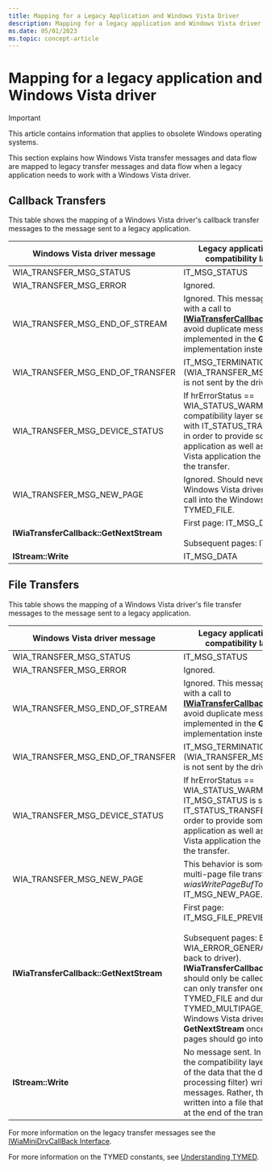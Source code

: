 ```yaml
---
title: Mapping for a Legacy Application and Windows Vista Driver
description: Mapping for a legacy application and Windows Vista driver
ms.date: 05/01/2023
ms.topic: concept-article
---
```


# Mapping for a legacy application and Windows Vista driver

> [!IMPORTANT]
> This article contains information that applies to obsolete Windows operating systems.

This section explains how Windows Vista transfer messages and data flow are mapped to legacy transfer messages and data flow when a legacy application needs to work with a Windows Vista driver.

## Callback Transfers

This table shows the mapping of a Windows Vista driver's callback transfer messages to the message sent to a legacy application.

| Windows Vista driver message | Legacy application message (after compatibility layer conversion) |
|--|--|
| WIA_TRANSFER_MSG_STATUS | IT_MSG_STATUS |
| WIA_TRANSFER_MSG_ERROR | Ignored. |
| WIA_TRANSFER_MSG_END_OF_STREAM | Ignored. This message always goes along with a call to [**IWiaTransferCallback::GetNextStream**](/windows-hardware/drivers/ddi/wia_lh/nf-wia_lh-iwiatransfercallback-getnextstream). To avoid duplicate messages, this message is implemented in the **GetNextStream** implementation instead. |
| WIA_TRANSFER_MSG_END_OF_TRANSFER | IT_MSG_TERMINATION (WIA_TRANSFER_MSG_END_OF_TRANSFER is not sent by the driver). |
| WIA_TRANSFER_MSG_DEVICE_STATUS | If hrErrorStatus == WIA_STATUS_WARMING_UP, the compatibility layer sends IT_MSG_STATUS with IT_STATUS_TRANSFER_FROM_DEVICE in order to provide some status to an application as well as giving a Windows Vista application the possibility to cancel the transfer. |
| WIA_TRANSFER_MSG_NEW_PAGE | Ignored. Should never be sent by a Windows Vista driver in this case, since we call into the Windows Vista driver with TYMED_FILE. |
| **IWiaTransferCallback::GetNextStream** | First page: IT_MSG_DATA_HEADER<br><br>Subsequent pages: IT_MSG_NEW_PAGE |
| **IStream::Write** | IT_MSG_DATA |

## File Transfers

This table shows the mapping of a Windows Vista driver's file transfer messages to the message sent to a legacy application.

| Windows Vista driver message | Legacy application message (after compatibility layer conversion) |
|--|--|
| WIA_TRANSFER_MSG_STATUS | IT_MSG_STATUS |
| WIA_TRANSFER_MSG_ERROR | Ignored. |
| WIA_TRANSFER_MSG_END_OF_STREAM | Ignored. This message always goes along with a call to [**IWiaTransferCallback::GetNextStream**](/windows-hardware/drivers/ddi/wia_lh/nf-wia_lh-iwiatransfercallback-getnextstream). To avoid duplicate messages, this message is implemented in the **GetNextStream** implementation instead. |
| WIA_TRANSFER_MSG_END_OF_TRANSFER | IT_MSG_TERMINATION (WIA_TRANSFER_MSG_END_OF_TRANSFER is not sent by the driver). |
| WIA_TRANSFER_MSG_DEVICE_STATUS | If hrErrorStatus == WIA_STATUS_WARMING_UP, IT_MSG_STATUS is sent with IT_STATUS_TRANSFER_FROM_DEVICE in order to provide some status to an application as well as giving a Windows Vista application the possibility to cancel the transfer. |
| WIA_TRANSFER_MSG_NEW_PAGE | This behavior is somewhat different from a multi-page file transfer today because <em>wiasWritePageBufToFile</em> never sends IT_MSG_NEW_PAGE. |
| **IWiaTransferCallback::GetNextStream** | First page: IT_MSG_FILE_PREVIEW_DATA_HEADER<br><br>Subsequent pages: Error (the WIA_ERROR_GENERAL_ERROR is passed back to driver). **IWiaTransferCallback::GetNextStream** should only be called once because you can only transfer one page with TYMED_FILE and during a TYMED_MULTIPAGE_FILE transfer, the Windows Vista driver should only call **GetNextStream** once because all the pages should go into the same stream. |
| **IStream::Write** | No message sent. In case of file transfers, the compatibility layer does not convert any of the data that the driver (image processing filter) writes into legacy transfer messages. Rather, the data is simply written into a file that is returned to the user at the end of the transfer. |

For more information on the legacy transfer messages see the [IWiaMiniDrvCallBack Interface](/windows-hardware/drivers/ddi/wiamindr_lh/nn-wiamindr_lh-iwiaminidrvcallback).

For more information on the TYMED constants, see [Understanding TYMED](understanding-tymed.md).
